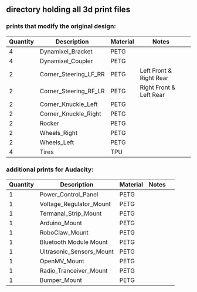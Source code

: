 ## directory holding all 3d print files 

### prints that modify the original design:

| Quantity | Description | Material | Notes |  |
| --- | --- | --- | --- | --- |
| 4 | Dynamixel_Bracket | PETG |||
| 4 | Dynamixel_Coupler | PETG |||
| 2 | Corner_Steering_LF_RR | PETG | Left Front & Right Rear||
| 2 | Corner_Steering_RF_LR | PETG | Right Front & Left Rear||
| 2 | Corner_Knuckle_Left | PETG |||
| 2 | Corner_Knuckle_Right | PETG |||
| 2 | Rocker | PETG |||
| 2 | Wheels_Right | PETG |||
| 2 | Wheels_Left | PETG |||
| 4 | Tires | TPU |||


### additional prints for Audacity:
| Quantity | Description | Material | Notes |  |
| --- | --- | --- | --- | --- |
| 1 | Power_Control_Panel | PETG |||
| 1 | Voltage_Regulator_Mount | PETG |||
| 1 | Termanal_Strip_Mount | PETG |||
| 1 | Arduino_Mount | PETG |||
| 1 | RoboClaw_Mount | PETG |||
| 1 | Bluetooth Module Mount | PETG |||
| 1 | Ultrasonic_Sensors_Mount | PETG |||
| 1 | OpenMV_Mount | PETG |||
| 1 | Radio_Tranceiver_Mount | PETG |||
| 1 | Bumper_Mount | PETG |||
